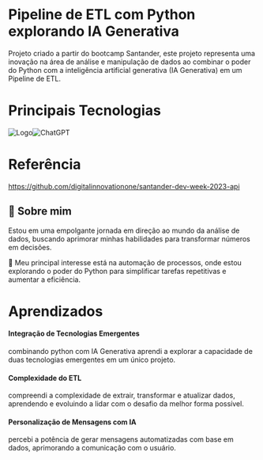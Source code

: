 # Pipeline de ETL com Python explorando IA Generativa

Projeto criado a partir do bootcamp Santander, este projeto representa uma inovação na área de análise e manipulação de dados ao combinar o poder do Python com a inteligência artificial generativa (IA Generativa) em um Pipeline de ETL.

# Principais Tecnologias
![Logo](https://img.shields.io/badge/Python-3776AB?style=for-the-badge&logo=python&logoColor=white)![ChatGPT](https://img.shields.io/badge/chatGPT-74aa9c?style=for-the-badge&logo=openai&logoColor=white)





# Referência

 https://github.com/digitalinnovationone/santander-dev-week-2023-api



## 🚀 Sobre mim
Estou em uma empolgante jornada em direção ao mundo da análise de dados, buscando aprimorar minhas habilidades para transformar números em decisões.

🤖 Meu principal interesse está na automação de processos, onde estou explorando o poder do Python para simplificar tarefas repetitivas e aumentar a eficiência.
# Aprendizados

#### Integração de Tecnologias Emergentes
combinando python com IA Generativa aprendi a explorar a capacidade de duas tecnologias emergentes em um único projeto.
#### Complexidade do ETL
compreendi a complexidade de extrair, transformar e atualizar dados, aprendendo e evoluindo a lidar com o desafio da melhor forma possível.
#### Personalização de Mensagens com IA
percebi a potência de gerar mensagens automatizadas com base em dados, aprimorando a comunicação com o usuário.
